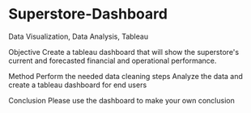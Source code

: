# Superstore-Dashboard

Data Visualization, Data Analysis, Tableau

Objective
Create a tableau dashboard that will show the superstore's current and forecasted financial and operational performance.

Method
Perform the needed data cleaning steps
Analyze the data and create a tableau dashboard for end users

Conclusion
Please use the dashboard to make your own conclusion
